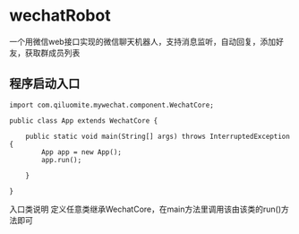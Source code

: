 # wechatRobot
一个用微信web接口实现的微信聊天机器人，支持消息监听，自动回复，添加好友，获取群成员列表


##  程序启动入口


````
import com.qiluomite.mywechat.component.WechatCore;

public class App extends WechatCore {

	public static void main(String[] args) throws InterruptedException {
		App app = new App();
		app.run();

	}

}
````


入口类说明
   定义任意类继承WechatCore，在main方法里调用该由该类的run()方法即可




